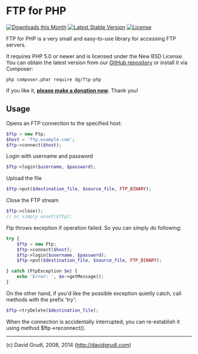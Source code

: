 FTP for PHP
===========

[![Downloads this Month](https://img.shields.io/packagist/dm/dg/ftp-php.svg)](https://packagist.org/packages/dg/ftp-php)
[![Latest Stable Version](https://poser.pugx.org/dg/ftp-php/v/stable)](https://github.com/dg/ftp-php/releases)
[![License](https://img.shields.io/badge/license-New%20BSD-blue.svg)](https://github.com/dg/ftp-php/blob/master/license.md)

FTP for PHP is a very small and easy-to-use library for accessing FTP servers.

It requires PHP 5.0 or newer and is licensed under the New BSD License.
You can obtain the latest version from our [GitHub repository](https://github.com/dg/ftp-php/releases)
or install it via Composer:

```
php composer.phar require dg/ftp-php
```

If you like it, **[please make a donation now](https://nette.org/make-donation?to=ftp-php)**. Thank you!


Usage
-----

Opens an FTP connection to the specified host:

```php
$ftp = new Ftp;
$host = 'ftp.example.com';
$ftp->connect($host);
```

Login with username and password

```php
$ftp->login($username, $password);
```

Upload the file

```php
$ftp->put($destination_file, $source_file, FTP_BINARY);
```

Close the FTP stream

```php
$ftp->close();
// or simply unset($ftp);
```

Ftp throws exception if operation failed. So you can simply do following:

```php
try {
	$ftp = new Ftp;
	$ftp->connect($host);
	$ftp->login($username, $password);
	$ftp->put($destination_file, $source_file, FTP_BINARY);

} catch (FtpException $e) {
	echo 'Error: ', $e->getMessage();
}
```

On the other hand, if you'd like the possible exception quietly catch, call methods with the prefix 'try':

```php
$ftp->tryDelete($destination_file);
```

When the connection is accidentally interrupted, you can re-establish it using method $ftp->reconnect().


-----
(c) David Grudl, 2008, 2014 (http://davidgrudl.com)
